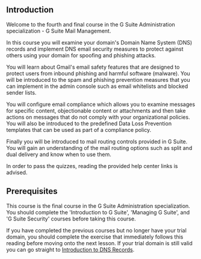 ## Introduction

Welcome to the fourth and final course in the G Suite Administration specialization - G Suite Mail Management.

In this course you will examine your domain's Domain Name System (DNS) records and implement DNS email security measures to protect against others using your domain for spoofing and phishing attacks.

You will learn about Gmail's email safety features that are designed to protect users from inbound phishing and harmful software (malware). You will be introduced to the spam and phishing prevention measures that you can implement in the admin console such as email whitelists and blocked sender lists.

You will configure email compliance which allows you to examine messages for specific content, objectionable content or attachments and then take actions on messages that do not comply with your organizational policies. You will also be introduced to the predefined Data Loss Prevention templates that can be used as part of a compliance policy.

Finally you will be introduced to mail routing controls provided in G Suite. You will gain an understanding of the mail routing options such as split and dual delivery and know when to use them.

In order to pass the quizzes, reading the provided help center links is advised.

## Prerequisites

This course is the final course in the G Suite Administration specialization. You should complete the 'Introduction to G Suite', 'Managing G Suite', and 'G Suite Security' courses before taking this course.

If you have completed the previous courses but no longer have your trial domain, you should complete the exercise that immediately follows this reading before moving onto the next lesson. If your trial domain is still valid you can go straight to [Introduction to DNS Records](https://www.coursera.org/learn/g-suite-mail-management/supplement/gsc64/introduction-to-dns-records "Introduction to DNS Records").
